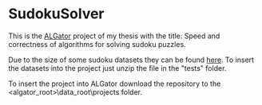 # SudokuSolver
This is the [ALGator](https://github.com/ALGatorDevel/Algator) project of my thesis with the title: Speed and correctness of algorithms for solving sudoku puzzles.

Due to the size of some sudoku datasets they can be found [here](https://drive.google.com/file/d/1RLO1GQT2Yu0Q_FufYWVRXYy1LXJu-rUk/view?usp=sharing). To insert the datasets into the project just unzip the file in the "tests" folder.

To insert the project into ALGator download the repository to the <algator_root>\data_root\projects folder.
